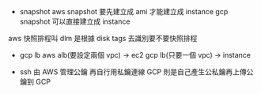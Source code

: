 
* snapshot
aws snapshot 要先建立成 ami 才能建立成 instance
gcp snapshot 可以直接建立成 instance

aws 快照排程叫 dlm 是根據 disk tags 去識別要不要快照排程

* gcp lb 
aws alb(要設定兩個 vpc) -> ec2
gcp lb(只要一個 vpc) -> instance

* ssh 
由 AWS 管理公鑰 再自行用私鑰連線
GCP 則是自己產生公私鑰再上傳公鑰到 GCP